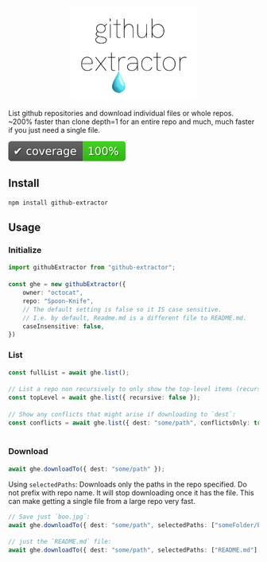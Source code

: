 
<div align="center">
    <img src="./images/header.png" alt="header logo: Github Extractor" width="50%" height="50%">
</div>

List github repositories and download individual files or whole repos. ~200% faster than clone depth=1 for an entire repo and much, much faster if you just need a single file.

<a href="./coverage/coverage.txt">
    <img src="./images/coverage-badge.svg"> 
</a>


## Install

```bash
npm install github-extractor
```

## Usage 

### Initialize
```typescript
import githubExtractor from "github-extractor";

const ghe = new githubExtractor({
    owner: "octocat",
    repo: "Spoon-Knife",
    // The default setting is false so it IS case sensitive. 
    // I.e. by default, Readme.md is a different file to README.md.
    caseInsensitive: false, 
})
```

### List

 ```typescript
 const fullList = await ghe.list();
 
 // List a repo non recursively to only show the top-level items (recursive is true by default):
 const topLevel = await ghe.list({ recursive: false }); 
 
 // Show any conflicts that might arise if downloading to `dest`:
 const conflicts = await ghe.list({ dest: "some/path", conflictsOnly: true });
    
 ```

### Download

```typescript
await ghe.downloadTo({ dest: "some/path" });
```

Using `selectedPaths`:
Downloads only the paths in the repo specified. Do not prefix with repo name. It will 
stop downloading once it has the file. This can make getting a single file from a large 
repo very fast.

```typescript
// Save just `boo.jpg`:
await ghe.downloadTo({ dest: "some/path", selectedPaths: ["someFolder/boo.jpg"] });

// just the `README.md` file: 
await ghe.downloadTo({ dest: "some/path", selectedPaths: ["README.md"] });
   
```



